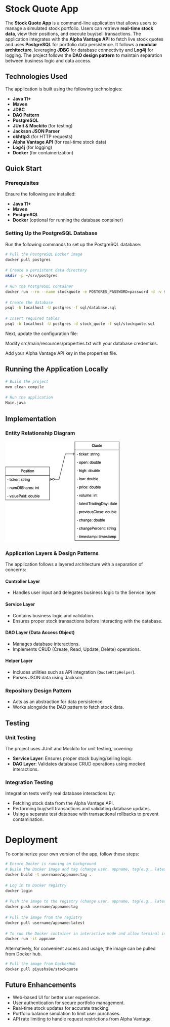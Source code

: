 # Stock Quote App

The **Stock Quote App** is a command-line application that allows users to manage a simulated stock portfolio. Users can retrieve **real-time stock data**, view their positions, and execute buy/sell transactions. The application integrates with the **Alpha Vantage API** to fetch live stock quotes and uses **PostgreSQL** for portfolio data persistence. It follows a **modular architecture**, leveraging **JDBC** for database connectivity and **Log4j** for logging. The project follows the **DAO design pattern** to maintain separation between business logic and data access.

## Technologies Used

The application is built using the following technologies:

- **Java 11+**
- **Maven**
- **JDBC**
- **DAO Pattern**
- **PostgreSQL**
- **JUnit & Mockito** (for testing)
- **Jackson JSON Parser**
- **okhttp3** (for HTTP requests)
- **Alpha Vantage API** (for real-time stock data)
- **Log4j** (for logging)
- **Docker** (for containerization)

## Quick Start

### Prerequisites

Ensure the following are installed:

- **Java 11+**
- **Maven**
- **PostgreSQL**
- **Docker** (optional for running the database container)

### Setting Up the PostgreSQL Database

Run the following commands to set up the PostgreSQL database:

```bash
# Pull the PostgreSQL Docker image
docker pull postgres

# Create a persistent data directory
mkdir -p ~/srv/postgres

# Run the PostgreSQL container
docker run --rm --name stockquote -e POSTGRES_PASSWORD=password -d -v $HOME/srv/postgres:/var/lib/postgresql/data -p 5432:5432 postgres

# Create the database
psql -h localhost -U postgres -f sql/database.sql

# Insert required tables
psql -h localhost -U postgres -d stock_quote -f sql/stockquote.sql
```

Next, update the configuration file:

Modify src/main/resources/properties.txt with your database credentials.

Add your Alpha Vantage API key in the properties file.

## Running the Application Locally

```bash
# Build the project
mvn clean compile

# Run the application
Main.java
```

## Implementation

### Entity Relationship Diagram

![Entity Relationship Diagram](./assets/er-stockquote.png)

### Application Layers & Design Patterns

The application follows a layered architecture with a separation of concerns:

#### Controller Layer

- Handles user input and delegates business logic to the Service layer.

#### Service Layer

- Contains business logic and validation.
- Ensures proper stock transactions before interacting with the database.

#### DAO Layer (Data Access Object)

- Manages database interactions.
- Implements CRUD (Create, Read, Update, Delete) operations.

#### Helper Layer

- Includes utilities such as API integration (`QuoteHttpHelper`).
- Parses JSON data using Jackson.

### Repository Design Pattern

- Acts as an abstraction for data persistence.
- Works alongside the DAO pattern to fetch stock data.

## Testing

### Unit Testing

The project uses JUnit and Mockito for unit testing, covering:

- **Service Layer**: Ensures proper stock buying/selling logic.
- **DAO Layer**: Validates database CRUD operations using mocked interactions.

### Integration Testing

Integration tests verify real database interactions by:

- Fetching stock data from the Alpha Vantage API.
- Performing buy/sell transactions and validating database updates.
- Using a separate test database with transactional rollbacks to prevent contamination.

# Deployment
To containerize your own version of the app, follow these steps:

```bash
# Ensure Docker is running on background
# Build the Docker image and tag (change user, appname, tag(e.g., latest))
docker build -t username/appname:tag .

# Log in to Docker registry
docker login

# Push the image to the registry (change user, appname, tag(e.g., latest))
docker push username/appname:tag

# Pull the image from the registry
docker pull username/appname:latest

# To run the Docker container in interactive mode and allow terminal input, use the following command
docker run -it appname
```

Alternatively, for convenient access and usage, the image can be pulled from Docker hub.
```bash
# Pull the image from DockerHub
docker pull piyushs8e/stockquote
```

## Future Enhancements

- Web-based UI for better user experience.
- User authentication for secure portfolio management.
- Real-time stock updates for accurate tracking.
- Portfolio balance simulation to limit user purchases.
- API rate limiting to handle request restrictions from Alpha Vantage.
